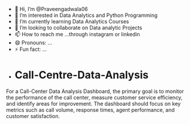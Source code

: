 - 👋 Hi, I’m @Praveengadwala06
- 👀 I’m interested in Data Analytics and Python Programming
- 🌱 I’m currently learning Data Analytics Courses
- 💞️ I’m looking to collaborate on Data analytic Projects
- 📫 How to reach me ...through instagram or linkedin
- 😄 Pronouns: ...
- ⚡ Fun fact: ...
-
  # Call-Centre-Data-Analysis
 For a Call-Center Data Analysis Dashboard, the primary goal is to monitor the performance of the call center, measure customer service efficiency, and identify areas for improvement. The dashboard should focus on key metrics such as call volume, response times, agent performance, and customer satisfaction.
